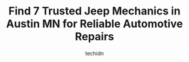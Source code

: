 ---
layout: ampstory
image: https://images.unsplash.com/photo-1639928845361-30872daf785b?ixlib=rb-4.0.3&ixid=MnwxMjA3fDB8MHxwaG90by1wYWdlfHx8fGVufDB8fHx8&auto=format&fit=crop&w=640&h=853&q=80
author: techidn
featured: false
description: Trust your vehicles maintenance and repairs to the 7 best Jeep Mechanic in Austin MN, USA. With their extensive experience, cutting-edge technology, and commitment to customer satisfaction,
title: Find 7 Trusted Jeep Mechanics in Austin MN for Reliable Automotive Repairs
cover:
   title: Find 7 Trusted Jeep Mechanics in Austin MN for Reliable Automotive Repairs
   subtitle: Rickpate
   background: https://images.unsplash.com/photo-1639928845361-30872daf785b?ixlib=rb-4.0.3&ixid=MnwxMjA3fDB8MHxwaG90by1wYWdlfHx8fGVufDB8fHx8&auto=format&fit=crop&w=640&h=853&q=80

pages: 
 - layout: thirds
   top: <h1>#1 Austin Chrysler Jeep Dodge and Ram</h1>
   bottom: "<p>The people in the service department were polite and accommodating! It was nice to have someone really listen to my issues with my vehicle. Provided me answers that I cou</p>"
   background: https://www.knot35.com/toplist/wp-content/uploads/2023/06/best-jeep-mechanic-1-in-austin-mn-1685841460.jpeg
   backgroundblur: true
 - layout: thirds
   top: <h1>#2 Midtown Auto Clinic</h1>
   bottom: "<p>1502 10th Dr SE, Austin, MN 55912, United States</p>"
   background: https://www.knot35.com/toplist/wp-content/uploads/2023/06/best-jeep-mechanic-2-in-austin-mn-1685841460.jpeg
   cta:
      link: https://www.knot35.com/toplist/find-7-trusted-jeep-mechanics-in-austin-mn-for-reliable-automotive-repairs/
      text: Find 7 Trusted Jeep Mechanics in Austin MN for Reliable Automotive Repairs
 - layout: thirds
   top: <h1>#3 Firestone Complete Auto Care</h1>
   bottom: "<p>101 Main St N, Austin, MN 55912, United States</p>"
   background: https://www.knot35.com/toplist/wp-content/uploads/2023/06/best-jeep-mechanic-3-in-austin-mn-1685841461.jpeg
   cta:
      link: https://www.knot35.com/toplist/find-7-trusted-jeep-mechanics-in-austin-mn-for-reliable-automotive-repairs/
      text: Find 7 Trusted Jeep Mechanics in Austin MN for Reliable Automotive Repairs
 - layout: thirds
   top: <h1>#4 Gappa Automotive</h1>
   bottom: "<p>501 1st Ave SW, Austin, MN 55912, United States</p>"
   background: https://images.unsplash.com/photo-1620421680010-0766ff230392?ixlib=rb-4.0.3&ixid=MnwxMjA3fDB8MHxwaG90by1wYWdlfHx8fGVufDB8fHx8&auto=format&fit=crop&w=640&h=853&q=80
   cta:
      link: https://www.knot35.com/toplist/find-7-trusted-jeep-mechanics-in-austin-mn-for-reliable-automotive-repairs/
      text: Find 7 Trusted Jeep Mechanics in Austin MN for Reliable Automotive Repairs
 - layout: thirds
   top: <h1>#5 Kuehn Motor Company-Sales,Service,Rental</h1>
   bottom: "<p>1508 Main St N, Austin, MN 55912, United States</p>"
   background: https://images.unsplash.com/photo-1608501821300-4f99e58bba77?ixlib=rb-4.0.3&ixid=MnwxMjA3fDB8MHxwaG90by1wYWdlfHx8fGVufDB8fHx8&auto=format&fit=crop&w=640&h=853&q=80
   cta:
      link: https://www.knot35.com/toplist/find-7-trusted-jeep-mechanics-in-austin-mn-for-reliable-automotive-repairs/
      text: Find 7 Trusted Jeep Mechanics in Austin MN for Reliable Automotive Repairs
 - layout: thirds
   top: <h1>#6 Collision Specialists Inc</h1>
   bottom: "<p>1410 21st Ave NW, Austin, MN 55912, United States</p>"
   background: https://images.unsplash.com/photo-1536745287225-21d689278fd1?ixlib=rb-4.0.3&ixid=MnwxMjA3fDB8MHxwaG90by1wYWdlfHx8fGVufDB8fHx8&auto=format&fit=crop&w=640&h=853&q=80
   cta:
      link: https://www.knot35.com/toplist/find-7-trusted-jeep-mechanics-in-austin-mn-for-reliable-automotive-repairs/
      text: Find 7 Trusted Jeep Mechanics in Austin MN for Reliable Automotive Repairs
 - layout: thirds
   top: <h1>#7 Wangen Automotive Inc.</h1>
   bottom: "<p>1009 8th Ave SE, Austin, MN 55912, United States</p>"
   background: https://images.unsplash.com/photo-1604871000636-074fa5117945?ixlib=rb-4.0.3&ixid=MnwxMjA3fDB8MHxwaG90by1wYWdlfHx8fGVufDB8fHx8&auto=format&fit=crop&w=640&h=853&q=80
   cta:
      link: https://www.knot35.com/toplist/find-7-trusted-jeep-mechanics-in-austin-mn-for-reliable-automotive-repairs/
      text: Find 7 Trusted Jeep Mechanics in Austin MN for Reliable Automotive Repairs
 - layout: thirds
   middle: Continue reading...
   background: https://images.unsplash.com/photo-1533735380053-eb8d0759b24a?ixlib=rb-4.0.3&ixid=MnwxMjA3fDB8MHxwaG90by1wYWdlfHx8fGVufDB8fHx8&auto=format&fit=crop&w=640&h=853&q=80
   cta:
      link: https://www.knot35.com/toplist/find-7-trusted-jeep-mechanics-in-austin-mn-for-reliable-automotive-repairs/
      text: Find 7 Trusted Jeep Mechanics in Austin MN for Reliable Automotive Repairs
      
---